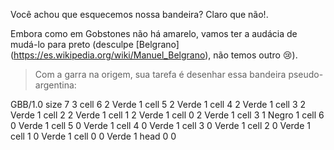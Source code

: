 Você achou que esquecemos nossa bandeira? Claro que não!.

Embora como em Gobstones não há amarelo, vamos ter a audácia de mudá-lo para preto (desculpe [Belgrano] (https://es.wikipedia.org/wiki/Manuel_Belgrano), não temos outro  :cry:).

> Com a garra na origem, sua tarefa é desenhar essa bandeira pseudo-argentina:

<gs-board>
  GBB/1.0
    size 7 3
    cell 6 2 Verde 1
    cell 5 2 Verde 1
    cell 4 2 Verde 1
    cell 3 2 Verde 1
    cell 2 2 Verde 1
    cell 1 2 Verde 1
    cell 0 2 Verde 1
    cell 3 1 Negro 1
    cell 6 0 Verde 1
    cell 5 0 Verde 1
    cell 4 0 Verde 1
    cell 3 0 Verde 1
    cell 2 0 Verde 1
    cell 1 0 Verde 1
    cell 0 0 Verde 1
    head 0 0
</gs-board>